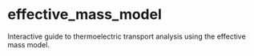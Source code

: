# effective_mass_model
Interactive guide to thermoelectric transport analysis using the effective mass model.
